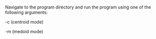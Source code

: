 Navigate to the program directory and run the program using one of the following arguments:

-c (centroid mode)

-m (medoid mode)
